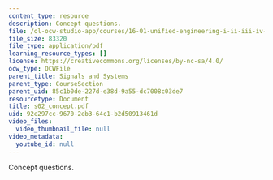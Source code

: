 ```yaml
---
content_type: resource
description: Concept questions.
file: /ol-ocw-studio-app/courses/16-01-unified-engineering-i-ii-iii-iv-fall-2005-spring-2006/92e297cc96702eb364c1b2d50913461d_s02_concept.pdf
file_size: 83320
file_type: application/pdf
learning_resource_types: []
license: https://creativecommons.org/licenses/by-nc-sa/4.0/
ocw_type: OCWFile
parent_title: Signals and Systems
parent_type: CourseSection
parent_uid: 85c1b0de-227d-e38d-9a55-dc7008c03de7
resourcetype: Document
title: s02_concept.pdf
uid: 92e297cc-9670-2eb3-64c1-b2d50913461d
video_files:
  video_thumbnail_file: null
video_metadata:
  youtube_id: null
---
```

Concept questions.